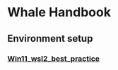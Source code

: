 # Whale Handbook

## Environment setup
### [Win11_wsl2_best_practice](https://github.com/shendeguize/whale_handbook/blob/master/environment_setting/Win11_wsl2_best_practice.md)
